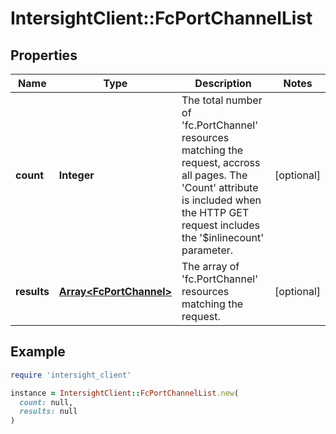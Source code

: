 # IntersightClient::FcPortChannelList

## Properties

| Name | Type | Description | Notes |
| ---- | ---- | ----------- | ----- |
| **count** | **Integer** | The total number of &#39;fc.PortChannel&#39; resources matching the request, accross all pages. The &#39;Count&#39; attribute is included when the HTTP GET request includes the &#39;$inlinecount&#39; parameter. | [optional] |
| **results** | [**Array&lt;FcPortChannel&gt;**](FcPortChannel.md) | The array of &#39;fc.PortChannel&#39; resources matching the request. | [optional] |

## Example

```ruby
require 'intersight_client'

instance = IntersightClient::FcPortChannelList.new(
  count: null,
  results: null
)
```

